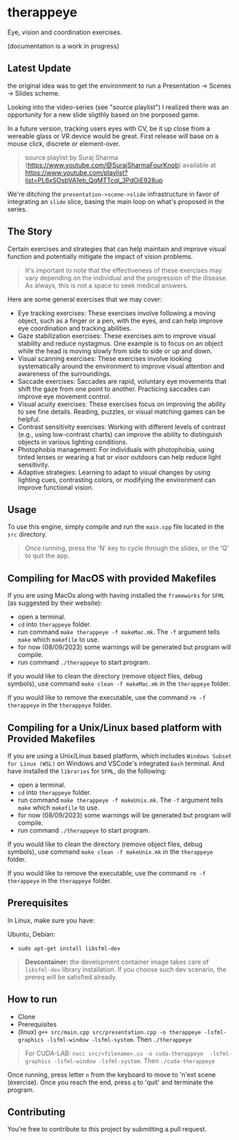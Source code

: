 # therappeye

Eye, vision and coordination exercises.

(documentation is a work in progress)

## Latest Update

the original idea was to get the environment to run a Presentation -> Scenes -> Slides scheme.

Looking into the video-series (see "source playlist") I realized there  was an opportunity for a new slide sligthly
based on tne porposed game.

In a future version, tracking users eyes with CV, be it up close from a wereable glass or VR device would be great. First release will base on a mouse click, discrete or element-over.

> source playlist by Suraj Sharma (https://www.youtube.com/@SurajSharmaFourKnob) available at https://www.youtube.com/playlist?list=PL6xSOsbVA1eb_QqMTTcql_3PdOiE928up

We're ditching the `presentation->scene->slide` infrastructure in favor of integrating an `slide` slice, basing the main loop on what's proposed in the series.


## The Story

Certain exercises and strategies that can help maintain and improve visual function and potentially mitigate the impact of vision problems.

> It's important to note that the effectiveness of these exercises may vary depending on the individual and the progression of the disease. As always, this is not a space to seek medical answers.

Here are some general exercises that we may cover:

* Eye tracking exercises: These exercises involve following a moving object, such as a finger or a pen, with the eyes, and can help improve eye coordination and tracking abilities.
* Gaze stabilization exercises: These exercises aim to improve visual stability and reduce nystagmus. One example is to focus on an object while the head is moving slowly from side to side or up and down.
* Visual scanning exercises: These exercises involve looking systematically around the environment to improve visual attention and awareness of the surroundings.
* Saccade exercises: Saccades are rapid, voluntary eye movements that shift the gaze from one point to another. Practicing saccades can improve eye movement control.
* Visual acuity exercises: These exercises focus on improving the ability to see fine details. Reading, puzzles, or visual matching games can be helpful.
* Contrast sensitivity exercises: Working with different levels of contrast (e.g., using low-contrast charts) can improve the ability to distinguish objects in various lighting conditions.
* Photophobia management: For individuals with photophobia, using tinted lenses or wearing a hat or visor outdoors can help reduce light sensitivity.
* Adaptive strategies: Learning to adapt to visual changes by using lighting cues, contrasting colors, or modifying the environment can improve functional vision.

## Usage

To use this engine, simply compile and run the `main.cpp` file located in the `src` directory.

> Once running, press the 'N' key to cycle through the slides, or the 'Q' to quit the app.

## Compiling for MacOS with provided Makefiles

If you are using MacOs along with having installed the `frameworks` for `SFML` (as suggested by their website):

* open a terminal.
* `cd` into `therappeye` folder.
* run command `make therappeye -f makeMac.mk`. The `-f` argument tells `make` which `makefile` to use.
* for now (08/09/2023) some warnings will be generated but program will compile.
* run command `./therappeye` to start program.

If you would like to clean the directory (remove object files, debug symbols), use command `make clean -f makeMac.mk` in the `therappeye` folder.

If you would like to remove the executable, use the command `rm -f therappeye` in the `therappeye` folder.

## Compiling for a Unix/Linux based platform with Provided Makefiles

If you are using a Unix/Linux based platform, which includes `Windows Subset for Linux (WSL)` on Windows and VSCode's integrated `bash` terminal. And have installed the `libraries` for `SFML`, do the following:

* open a terminal.
* `cd` into `therappeye` folder.
* run command `make therappeye -f makeUnix.mk`. The `-f` argument tells `make` which `makefile` to use.
* for now (08/09/2023) some warnings will be generated but program will compile.
* run command `./therappeye` to start program.

If you would like to clean the directory (remove object files, debug symbols), use command `make clean -f makeUnix.mk` in the `therappeye` folder.

If you would like to remove the executable, use the command `rm -f therappeye` in the `therappeye` folder.

## Prerequisites

In Linux, make sure you have:

Ubuntu, Debian:

* `sudo apt-get install libsfml-dev`

> **Devcontainer:** the development container image takes care of `libsfml-dev` library installation. If you choose such dev scenario, the prereq will be satisfied already.

## How to run

* Clone
* Prerequisites
* (linux) `g++ src/main.cpp src/presentation.cpp -o therappeye -lsfml-graphics -lsfml-window -lsfml-system`. Then `./therappeye`

> For CUDA-LAB: `nvcc src/<filename>.cu -o cuda-therappeye  -lsfml-graphics -lsfml-window -lsfml-system`. Then `./cuda-therappeye`

Once running, press letter `n` from the keyboard to move to 'n'ext scene (exercise). Once you reach the end, press `q`  to 'quit' and terminate the program.

## Contributing

You're free to contribute to this project by submitting a pull request.
